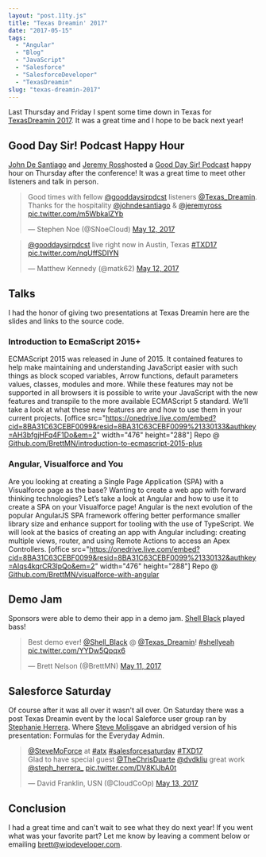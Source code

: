 ```yaml
---
layout: "post.11ty.js"
title: "Texas Dreamin' 2017"
date: "2017-05-15"
tags: 
  - "Angular"
  - "Blog"
  - "JavaScript"
  - "Salesforce"
  - "SalesforceDeveloper"
  - "TexasDreamin"
slug: "texas-dreamin-2017"
---
```


Last Thursday and Friday I spent some time down in Texas for [TexasDreamin 2017](http://texasdreamin.org/). It was a great time and I hope to be back next year!

## Good Day Sir! Podcast Happy Hour

[John De Santiago](https://twitter.com/johndesantiago) and [Jeremy Ross](https://twitter.com/jeremyross)hosted a [Good Day Sir! Podcast](http://www.gooddaysirpodcast.com/) happy hour on Thursday after the conference! It was a great time to meet other listeners and talk in person.

<blockquote class="twitter-tweet" data-lang="en"><p lang="en" dir="ltr">Good times with fellow <a href="https://twitter.com/gooddaysirpdcst">@gooddaysirpdcst</a> listeners <a href="https://twitter.com/Texas_Dreamin">@Texas_Dreamin</a>. Thanks for the hospitality <a href="https://twitter.com/johndesantiago">@johndesantiago</a> &amp; <a href="https://twitter.com/jeremyross">@jeremyross</a> <a href="https://t.co/m5WbkalZYb">pic.twitter.com/m5WbkalZYb</a></p>— Stephen Noe (@SNoeCloud) <a href="https://twitter.com/SNoeCloud/status/863003228560134146">May 12, 2017</a></blockquote>

<script async src="//platform.twitter.com/widgets.js" charset="utf-8"></script>

<blockquote class="twitter-tweet" data-lang="en"><p lang="en" dir="ltr"><a href="https://twitter.com/gooddaysirpdcst">@gooddaysirpdcst</a> live right now in Austin, Texas <a href="https://twitter.com/hashtag/TXD17?src=hash">#TXD17</a> <a href="https://t.co/nqUffSDlYN">pic.twitter.com/nqUffSDlYN</a></p>— Matthew Kennedy (@matk62) <a href="https://twitter.com/matk62/status/862829857872523265">May 12, 2017</a></blockquote>

<script async src="//platform.twitter.com/widgets.js" charset="utf-8"></script>

## Talks

I had the honor of giving two presentations at Texas Dreamin here are the slides and links to the source code.

### Introduction to EcmaScript 2015+

ECMAScript 2015 was released in June of 2015. It contained features to help make maintaining and understanding JavaScript easier with such things as block scoped variables, Arrow functions, default parameters values, classes, modules and more. While these features may not be supported in all browsers it is possible to write your JavaScript with the new features and transpile to the more available ECMAScript 5 standard. We’ll take a look at what these new features are and how to use them in your current projects. \[office src="https://onedrive.live.com/embed?cid=8BA31C63CEBF0099&resid=8BA31C63CEBF0099%21330133&authkey=AH3bfgjHFq4F1Do&em=2" width="476" height="288"\] Repo @ [Github.com/BrettMN/introduction-to-ecmascript-2015-plus](https://github.com/BrettMN/introduction-to-ecmascript-2015-plus)

### Angular, Visualforce and You

Are you looking at creating a Single Page Application (SPA) with a Visualforce page as the base? Wanting to create a web app with forward thinking technologies? Let’s take a look at Angular and how to use it to create a SPA on your Visualforce page! Angular is the next evolution of the popular AngularJS SPA framework offering better performance smaller library size and enhance support for tooling with the use of TypeScript. We will look at the basics of creating an app with Angular including: creating multiple views, router, and using Remote Actions to access an Apex Controllers. \[office src="https://onedrive.live.com/embed?cid=8BA31C63CEBF0099&resid=8BA31C63CEBF0099%21330132&authkey=AIqs4kqrCR3lpQo&em=2" width="476" height="288"\] Repo @ [Github.com/BrettMN/visualforce-with-angular](https://github.com/BrettMN/visualforce-with-angular)

## Demo Jam

Sponsors were able to demo their app in a demo jam. [Shell Black](https://twitter.com/Shell_Black) played bass!

<blockquote class="twitter-tweet" data-lang="en"><p lang="en" dir="ltr">Best demo ever! <a href="https://twitter.com/Shell_Black">@Shell_Black</a> @ <a href="https://twitter.com/Texas_Dreamin">@Texas_Dreamin</a>! <a href="https://twitter.com/hashtag/shellyeah?src=hash">#shellyeah</a> <a href="https://t.co/YYDw5Qpqx6">pic.twitter.com/YYDw5Qpqx6</a></p>— Brett Nelson (@BrettMN) <a href="https://twitter.com/BrettMN/status/862757702413537280">May 11, 2017</a></blockquote>

<script async src="//platform.twitter.com/widgets.js" charset="utf-8"></script>

## Salesforce Saturday

Of course after it was all over it wasn't all over. On Saturday there was a post Texas Dreamin event by the local Saleforce user group ran by [Stephanie Herrera](https://twitter.com/steph_herrera_). Where [Steve Molis](https://twitter.com/SteveMoForce)gave an abridged version of his presentation: Formulas for the Everyday Admin.

<blockquote class="twitter-tweet" data-lang="en"><p lang="en" dir="ltr"><a href="https://twitter.com/SteveMoForce">@SteveMoForce</a> at <a href="https://twitter.com/hashtag/atx?src=hash">#atx</a> <a href="https://twitter.com/hashtag/salesforcesaturday?src=hash">#salesforcesaturday</a> <a href="https://twitter.com/hashtag/TXD17?src=hash">#TXD17</a><br>Glad to have special guest <a href="https://twitter.com/TheChrisDuarte">@TheChrisDuarte</a> <a href="https://twitter.com/dvdkliu">@dvdkliu</a> great work <a href="https://twitter.com/steph_herrera_">@steph_herrera_</a> <a href="https://t.co/DV8KlJbA0t">pic.twitter.com/DV8KlJbA0t</a></p>— David Franklin, USN (@CloudCoOp) <a href="https://twitter.com/CloudCoOp/status/863413850162556932">May 13, 2017</a></blockquote>

<script async src="//platform.twitter.com/widgets.js" charset="utf-8"></script>

## Conclusion

I had a great time and can't wait to see what they do next year! If you went what was your favorite part? Let me know by leaving a comment below or emailing [brett@wipdeveloper.com](mailto:brett@wipdeveloper.com).
